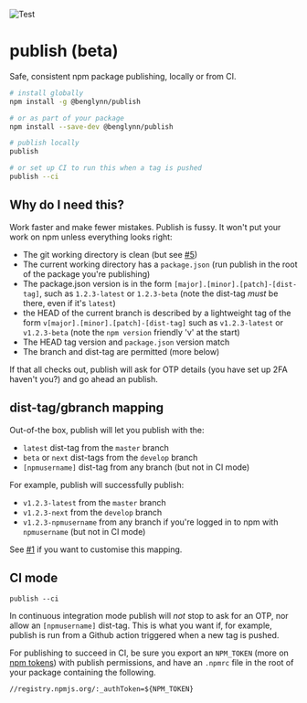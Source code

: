 ![Test](https://github.com/benglynn/publish/workflows/Test/badge.svg)

# publish (beta)

 Safe, consistent npm package publishing, locally or from CI.

```bash
# install globally
npm install -g @benglynn/publish

# or as part of your package
npm install --save-dev @benglynn/publish

# publish locally
publish

# or set up CI to run this when a tag is pushed
publish --ci
```

## Why do I need this?

Work faster and make fewer mistakes. Publish is fussy. It won't put your work on
npm unless everything looks right:

- The git working directory is clean (but see [#5][])
- The current working directory has a `package.json` (run publish in the root of
  the package you're publishing)
- The package.json version is in the form `[major].[minor].[patch]-[dist-tag]`,
  such as `1.2.3-latest` or `1.2.3-beta` (note the dist-tag *must* be there,
  even if it's `latest`)
- the HEAD of the current branch is described by a lightweight tag of the
  form `v[major].[minor].[patch]-[dist-tag]` such as `v1.2.3-latest` or
  `v1.2.3-beta` (note the `npm version` friendly 'v' at the start)
- The HEAD tag version and `package.json` version match
- The branch and dist-tag are permitted (more below)

If that all checks out, publish will ask for OTP details (you have set up 2FA
haven't you?) and go ahead an publish.

## dist-tag/gbranch mapping

Out-of-the box, publish will let you publish with the:
- `latest` dist-tag from the `master` branch
- `beta` or `next` dist-tags from the `develop` branch
- `[npmusername]` dist-tag from any branch (but not in CI mode)

For example, publish will successfully publish:
- `v1.2.3-latest` from the `master` branch
- `v1.2.3-next` from the `develop` branch
- `v1.2.3-npmusername` from any branch if you're logged in to npm with `npmusername` (but not in CI mode)

See [#1][] if you want to customise this mapping.

## CI mode

`publish --ci`

In continuous integration mode publish will *not* stop to ask for an OTP, nor
allow an `[npmusername]` dist-tag. This is what you want if, for example,
publish is run from a Github action triggered when a new tag is pushed.

For publishing to succeed in CI, be sure you export an `NPM_TOKEN` (more on [npm tokens][]) with publish
  permissions, and have an `.npmrc` file in the root of your package containing
  the following.
  ```
  //registry.npmjs.org/:_authToken=${NPM_TOKEN}
  ```

[npm tokens]: https://docs.npmjs.com/about-authentication-tokens

[#1]: https://github.com/benglynn/publish/issues/1
[#5]: https://github.com/benglynn/publish/issues/5